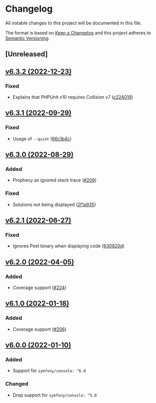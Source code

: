 # Changelog
All notable changes to this project will be documented in this file.

The format is based on [Keep a Changelog](http://keepachangelog.com/)
and this project adheres to [Semantic Versioning](http://semver.org/).

## [Unreleased]

## [v6.3.2 (2022-12-23)](https://github.com/nunomaduro/collision/compare/v6.3.1...v6.3.2)
### Fixed
- Explains that PHPUnit v10 requires Collision v7 ([c224019](https://github.com/nunomaduro/collision/commit/c2240194dd3380a868c38b72dc537138abe72abf))

## [v6.3.1 (2022-09-29)](https://github.com/nunomaduro/collision/compare/v6.3.0...v6.3.1)
### Fixed
- Usage of `--quiet` ([66c1b4c](https://github.com/nunomaduro/collision/commit/66c1b4c025c5fd9f1b41d5e72861a4ca2f238a20))

## [v6.3.0 (2022-08-29)](https://github.com/nunomaduro/collision/compare/v6.2.1...v6.3.0)
### Added
- Prophecy as ignored stack trace ([#209](https://github.com/nunomaduro/collision/pull/209))

### Fixed
- Solutions not being displayed ([2f1a935](https://github.com/nunomaduro/collision/commit/2f1a9355bd1001de297f16e1f349f5d754ea3d69))

## [v6.2.1 (2022-06-27)](https://github.com/nunomaduro/collision/compare/v6.2.0...v6.2.1)
### Fixed
- Ignores Pest binary when displaying code ([630920d](https://github.com/nunomaduro/collision/commit/630920d20c6233c1f45d281d67a842b52dcd5f29))

## [v6.2.0 (2022-04-05)](https://github.com/nunomaduro/collision/compare/v6.1.0...v6.2.0)
### Added
- Coverage support ([#224](https://github.com/nunomaduro/collision/pull/224))

## [v6.1.0 (2022-01-18)](https://github.com/nunomaduro/collision/compare/v6.0.0...v6.1.0)
### Added
- Coverage support ([#206](https://github.com/nunomaduro/collision/pull/206))

## [v6.0.0 (2022-01-10)](https://github.com/nunomaduro/collision/compare/v5.11.0...v6.0.0)
### Added
- Support for `symfony/console: ^6.0`

### Changed
- Drop support for `symfony/console: ^5.0`
